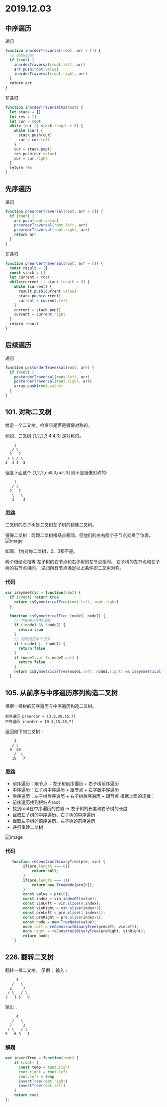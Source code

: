 # 2019.12.03

## 中序遍历
递归
```javascript
function inorderTraversal(root, arr = []) {
  // debugger
  if (root) {
    inorderTraversal(root.left, arr)
    arr.push(root.value)
    inorderTraversal(root.right, arr)
  }
  return arr
}
```

非递归
```javascript
function inorderTraversalV2(root) {
  let stack = []
  let res = []
  let cur = root
  while (cur || stack.length > 0) {
    while (cur) {
      stack.push(cur)
      cur = cur.left
    }
    cur = stack.pop()
    res.push(cur.value)
    cur = cur.right
  } 
  return res
}
```

## 先序遍历
递归
```javascript
function preorderTraversal(root, arr = []) {
  if (root) {
    arr.push(root.value) 
    preorderTraversal(root.left, arr)
    preorderTraversal(root.right, arr)
    return arr
  }
}
```

非递归
```javascript
function preorderTraversal(root, arr = []) { 
  const result = []
  const stack = []
  let current = root
  while(current || stack.length > 0) {
    while (current) {
      result.push(current.value)
      stack.push(current)
      current = current.left
    }
    current = stack.pop()
    current = current.right
  }
  return result
}
```

## 后续遍历
递归
```javascript
function postorderTraversal(root, arr) {
  if (root) {
    postorderTraversal(root.left, arr)
    postorderTraversal(root.right, arr)
    array.push(root.value)
  }
}
```

## 101. 对称二叉树

给定一个二叉树，检查它是否是镜像对称的。

例如，二叉树 [1,2,2,3,4,4,3] 是对称的。
```
    1
   / \
  2   2
 / \ / \
3  4 4  3
```
但是下面这个 [1,2,2,null,3,null,3] 则不是镜像对称的:
```
    1
   / \
  2   2
   \   \
   3    3
```

### 思路
二叉树的右子树是二叉树左子树的镜像二叉树。

镜像二叉树：两颗二叉树根结点相同，但他们的左右两个子节点交换了位置。
![image](http://www.conardli.top/docs/%E5%AF%B9%E7%A7%B0%E4%BA%8C%E5%8F%89%E6%A0%91.png)

如图，1为对称二叉树，2、3都不是。

两个根结点相等
左子树的右节点和右子树的左节点相同。
右子树的左节点和左子树的右节点相同。
递归所有节点满足以上条件即二叉树对称。

### 代码
```javascript
var isSymmetric = function(root) {
  if (!root) return true
    return isSymmetricalTree(root.left, root.right)
  };
  
  function isSymmetricalTree (node1, node2) {
    // 判断是否同样没有
    if (!node1 && !node2) {
      return true
    }
    // 判断是否单个没有
    if (!node1 || !node2) {
      return false
    }
    if (node1.val != node2.val) {
      return false
    }
    return isSymmetricalTree(node1.left, node2.right) && isSymmetricalTree(node1.right, node2.left)
  }
```

## 105. 从前序与中序遍历序列构造二叉树
根据一棵树的前序遍历与中序遍历构造二叉树。

```
前序遍历 preorder = [3,9,20,15,7]
中序遍历 inorder = [9,3,15,20,7]
```
返回如下的二叉树：
```
    3
   / \
  9  20
    /  \
   15   7
```

### 思路
- 前序遍历：跟节点 + 左子树前序遍历 + 右子树前序遍历
- 中序遍历：左子树中序遍历 + 跟节点 + 右字数中序遍历
- 后序遍历：左子树后序遍历 + 右子树后序遍历 + 跟节点
根据上面的规律：
- 前序遍历找到根结点root
- 找到root在中序遍历的位置 -> 左子树的长度和右子树的长度
- 截取左子树的中序遍历、右子树的中序遍历
- 截取左子树的前序遍历、右子树的前序遍历
- 递归重建二叉树

![image](http://www.conardli.top/docs/%E9%87%8D%E5%BB%BA%E4%BA%8C%E5%8F%89%E6%A0%91.png)
### 代码
```javascript
   function reConstructBinaryTree(pre, vin) {
        if(pre.length === 0){
            return null;
        }
        if(pre.length === 1){
            return new TreeNode(pre[0]);
        }
        const value = pre[0];
        const index = vin.indexOf(value);
        const vinLeft = vin.slice(0,index);
        const vinRight = vin.slice(index+1);
        const preLeft = pre.slice(1,index+1);
        const preRight = pre.slice(index+1);
        const node = new TreeNode(value);
        node.left = reConstructBinaryTree(preLeft, vinLeft);
        node.right = reConstructBinaryTree(preRight, vinRight);
        return node;
    }
```

## 226. 翻转二叉树
翻转一棵二叉树。
示例：
输入：
```
     4
   /   \
  2     7
 / \   / \
1   3 6   9
```
输出：
```
     4
   /   \
  7     2
 / \   / \
9   6 3   1
```
### 解题
```javascript
var invertTree = function(root) {
    if (root) {
      const temp = root.right
      root.right = root.left
      root.left = temp
      invertTree(root.right)
      invertTree(root.left)
    }
    return root
};
```

